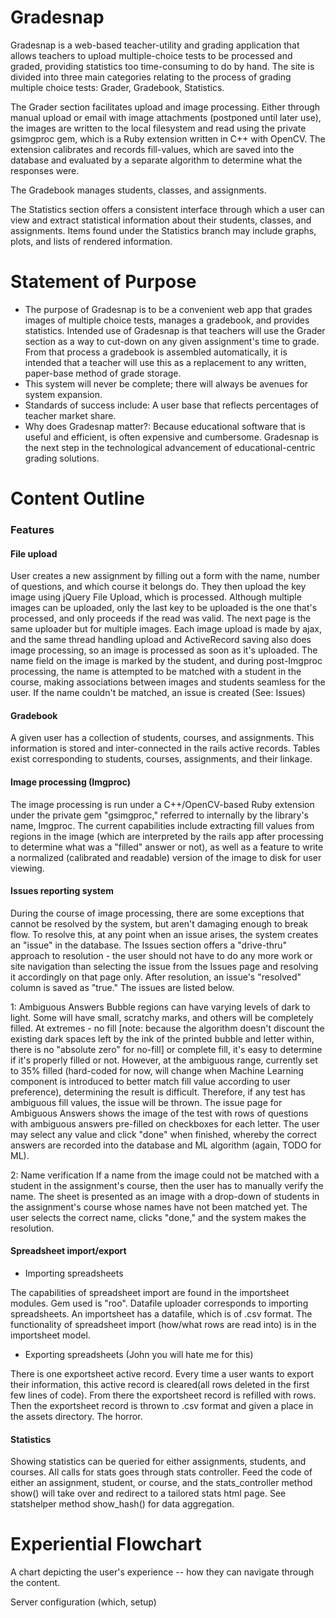# Gradesnap
Gradesnap is a web-based teacher-utility and grading application that allows teachers to upload multiple-choice tests to be processed and graded, providing statistics too time-consuming to do by hand. The site is divided into three main categories relating to the process of grading multiple choice tests: Grader, Gradebook, Statistics. 

The Grader section facilitates upload and image processing.  Either through manual upload or email with image attachments (postponed until later use), the images are written to the local filesystem and read using the private gsimgproc gem, which is a Ruby extension written in C++ with OpenCV.  The extension calibrates and records fill-values, which are saved into the database and evaluated by a separate algorithm to determine what the responses were.

The Gradebook manages students, classes, and assignments.  

The Statistics section offers a consistent interface through which a user can view and extract statistical information about their students, classes, and assignments. Items found under the Statistics branch may include graphs, plots, and lists of rendered information.

# Statement of Purpose

* The purpose of Gradesnap is to be a convenient web app that grades images of multiple choice tests, manages a gradebook, and provides statistics. Intended use of Gradesnap is that teachers will use the Grader section as a way to cut-down on any given assignment's time to grade. From that process a gradebook is assembled automatically, it is intended that a teacher will use this as a replacement to any written, paper-base method of grade storage. 
* This system will never be complete; there will always be avenues for system expansion. 
* Standards of success include: A user base that reflects percentages of teacher market share.
* Why does Gradesnap matter?: Because educational software that is useful and efficient, is often expensive and cumbersome. Gradesnap is the next step in the technological advancement of educational-centric grading solutions.

# Content Outline

### **Features**
#### **File upload**
User creates a new assignment by filling out a form with the name, number of questions, and which course it belongs do.  They then upload the key image using jQuery File Upload, which is processed.  Although multiple images can be uploaded, only the last key to be uploaded is the one that's processed, and only proceeds if the read was valid.  The next page is the same uploader but for multiple images.  Each image upload is made by ajax, and the same thread handling upload and ActiveRecord saving also does image processing, so an image is processed as soon as it's uploaded.  The name field on the image is marked by the student, and during post-Imgproc processing, the name is attempted to be matched with a student in the course, making associations between images and students seamless for the user.  If the name couldn't be matched, an issue is created (See: Issues)
#### **Gradebook**
A given user has a collection of students, courses, and assignments. This information is stored and inter-connected in the rails active records. Tables exist corresponding to students, courses, assignments, and their linkage. 
#### **Image processing (Imgproc)**
The image processing is run under a C++/OpenCV-based Ruby extension under the private gem "gsimgproc," referred to internally by the library's name, Imgproc.  The current capabilities include extracting fill values from regions in the image (which are interpreted by the rails app after processing to determine what was a "filled" answer or not), as well as a feature to write a normalized (calibrated and readable) version of the image to disk for user viewing.
####  **Issues reporting system**
During the course of image processing, there are some exceptions that cannot be resolved by the system, but aren't damaging enough to break flow.  To resolve this, at any point when an issue arises, the system creates an "issue" in the database.  The Issues section offers a "drive-thru" approach to resolution - the user should not have to do any more work or site navigation than selecting the issue from the Issues page and resolving it accordingly on that page only.  After resolution, an issue's "resolved" column is saved as "true." The issues are listed below.

1: Ambiguous Answers
Bubble regions can have varying levels of dark to light.  Some will have small, scratchy marks, and others will be completely filled.  At extremes - no fill [note: because the algorithm doesn't discount the existing dark spaces left by the ink of the printed bubble and letter within, there is no "absolute zero" for no-fill] or complete fill, it's easy to determine if it's properly filled or not.  However, at the ambiguous range, currently set to 35% filled (hard-coded for now, will change when Machine Learning component is introduced to better match fill value according to user preference), determining the result is difficult.  Therefore, if any test has ambiguous fill values, the issue will be thrown.  The issue page for Ambiguous Answers shows the image of the test with rows of questions with ambiguous answers pre-filled on checkboxes for each letter.  The user may select any value and click "done" when finished, whereby the correct answers are recorded into the database and ML algorithm (again, TODO for ML).

2: Name verification
If a name from the image could not be matched with a student in the assignment's course, then the user has to manually verify the name.  The sheet is presented as an image with a drop-down of students in the assignment's course whose names have not been matched yet.  The user selects the correct name, clicks "done," and the system makes the resolution.

#### **Spreadsheet import/export**
* Importing spreadsheets

The capabilities of spreadsheet import are found in the importsheet modules. Gem used is "roo". Datafile uploader corresponds to importing spreadsheets. An importsheet has a datafile, which is of .csv format. The functionality of spreadsheet import (how/what rows are read into) is in the importsheet model.
* Exporting spreadsheets (John you will hate me for this)

There is one exportsheet active record. Every time a user wants to export their information, this active record is cleared(all rows deleted in the first few lines of code). From there the exportsheet record is refilled with rows. Then the exportsheet record is thrown to .csv format and given a place in the assets directory. The horror.

#### **Statistics**
Showing statistics can be queried for either assignments, students, and courses. All calls for stats goes through stats controller. Feed the code of either an assignment, student, or course, and the stats_controller method show() will take over and redirect to a tailored stats html page. See statshelper method show_hash() for data aggregation.

# Experiential Flowchart
A chart depicting the user's experience -- how they can navigate through the content.


Server configuration (which, setup)